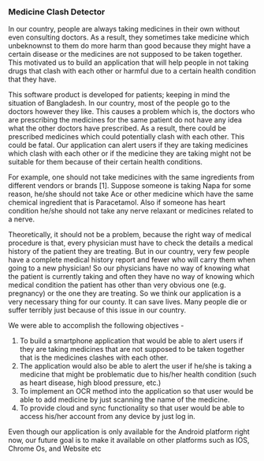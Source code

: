 ### Medicine Clash Detector ###

In our country, people are always taking medicines in their own without even consulting
doctors. As a result, they sometimes take medicine which unbeknownst to them do more harm
than good because they might have a certain disease or the medicines are not supposed to be
taken together. This motivated us to build an application that will help people in not taking
drugs that clash with each other or harmful due to a certain health condition that they have.

This software product is developed for patients; keeping in mind the situation of Bangladesh. In
our country, most of the people go to the doctors however they like. This causes a problem
which is, the doctors who are prescribing the medicines for the same patient do not have any
idea what the other doctors have prescribed. As a result, there could be prescribed medicines
which could potentially clash with each other. This could be fatal. Our application can alert
users if they are taking medicines which clash with each other or if the medicine they are taking
might not be suitable for them because of their certain health conditions.

For example, one should not take medicines with the same ingredients from different vendors
or brands [1]. Suppose someone is taking Napa for some reason, he/she should not take Ace or
other medicine which have the same chemical ingredient that is Paracetamol.
Also if someone has heart condition he/she should not take any nerve relaxant or medicines
related to a nerve.

Theoretically, it should not be a problem, because the right way of medical procedure is that,
every physician must have to check the details a medical history of the patient they are
treating. But in our country, very few people have a complete medical history report and fewer
who will carry them when going to a new physician! So our physicians have no way of knowing
what the patient is currently taking and often they have no way of knowing which medical
condition the patient has other than very obvious one (e.g. pregnancy) or the one they are
treating.
So we think our application is a very necessary thing for our county. It can save lives. Many
people die or suffer terribly just because of this issue in our country. 

We were able to accomplish the following objectives -

  1) To build a smartphone application that would be able to alert users if they are taking
medicines that are not supposed to be taken together that is the medicines clashes with
each other.
  2) The application would also be able to alert the user if he/she is taking a medicine that
might be problematic due to his/her health condition (such as heart disease, high blood
pressure, etc.)
  3) To implement an OCR method into the application so that user would be able to add
medicine by just scanning the name of the medicine.
  4) To provide cloud and sync functionality so that user would be able to access his/her
account from any device by just log in.

Even though our application is only available for the Android platform right now, our future goal is to
make it available on other platforms such as IOS, Chrome Os, and Website etc
